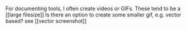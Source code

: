 For documenting tools, I often create videos or GIFs.
These tend to be a [[large filesize]]
Is there an option to create some smaller gif, e.g. vector based?
see [[vector screenshot]]